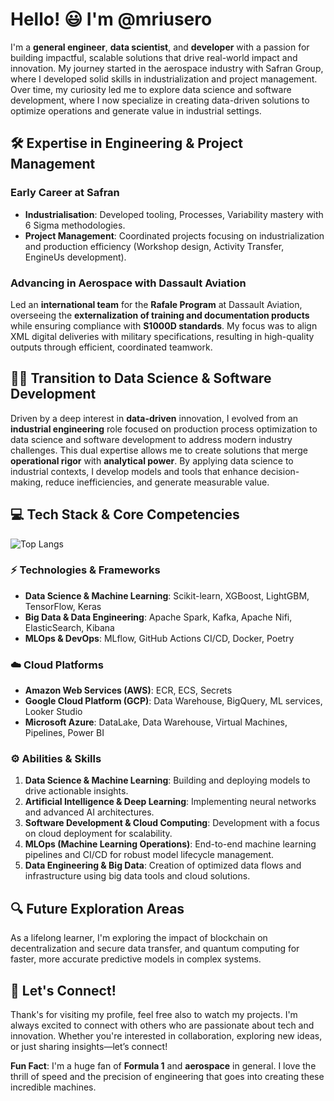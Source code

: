 # Hello! 😃 I'm @mriusero
I'm a **general engineer**, **data scientist**, and **developer** with a passion for building impactful, scalable solutions that drive real-world impact and innovation. My journey started in the aerospace industry with Safran Group, where I developed solid skills in industrialization and project management. Over time, my curiosity led me to explore data science and software development, where I now specialize in creating data-driven solutions to optimize operations and generate value in industrial settings.

## 🛠 Expertise in Engineering & Project Management

### Early Career at Safran
- **Industrialisation**: Developed tooling, Processes, Variability mastery with 6 Sigma methodologies.
- **Project Management**: Coordinated projects focusing on industrialization and production efficiency (Workshop design, Activity Transfer, EngineUs development).

### Advancing in Aerospace with Dassault Aviation
Led an **international team** for the **Rafale Program** at Dassault Aviation, overseeing the **externalization of training and documentation products** while ensuring compliance with **S1000D standards**. My focus was to align XML digital deliveries with military specifications, resulting in high-quality outputs through efficient, coordinated teamwork.

## 🥷🏼 Transition to Data Science & Software Development
Driven by a deep interest in **data-driven** innovation, I evolved from an **industrial engineering** role focused on production process optimization to data science and software development to address modern industry challenges. This dual expertise allows me to create solutions that merge **operational rigor** with **analytical power**. By applying data science to industrial contexts, I develop models and tools that enhance decision-making, reduce inefficiencies, and generate measurable value.
## 💻 Tech Stack & Core Competencies

![Top Langs](https://github-readme-stats.vercel.app/api/top-langs/?username=mriusero&layout=compact&theme=tokyonight&hide=Jupyter%20Notebook,html,css)

###  ⚡️ Technologies & Frameworks
- **Data Science & Machine Learning**: Scikit-learn, XGBoost, LightGBM, TensorFlow, Keras
- **Big Data & Data Engineering**: Apache Spark, Kafka, Apache Nifi, ElasticSearch, Kibana
- **MLOps & DevOps**: MLflow, GitHub Actions CI/CD, Docker, Poetry

### ☁️ Cloud Platforms
- **Amazon Web Services (AWS)**: ECR, ECS, Secrets
- **Google Cloud Platform (GCP)**: Data Warehouse, BigQuery, ML services, Looker Studio
- **Microsoft Azure**: DataLake, Data Warehouse, Virtual Machines, Pipelines, Power BI

### ⚙️ Abilities & Skills
1. **Data Science & Machine Learning**: Building and deploying models to drive actionable insights.
2. **Artificial Intelligence & Deep Learning**: Implementing neural networks and advanced AI architectures.
3. **Software Development & Cloud Computing**: Development with a focus on cloud deployment for scalability.
4. **MLOps (Machine Learning Operations)**: End-to-end machine learning pipelines and CI/CD for robust model lifecycle management.
5. **Data Engineering & Big Data**: Creation of optimized data flows and infrastructure using big data tools and cloud solutions.



## 🔍 Future Exploration Areas

As a lifelong learner, I'm exploring the impact of blockchain on decentralization and secure data transfer, and quantum computing for faster, more accurate predictive models in complex systems.


## 👾️ Let's Connect!
Thank's for visiting my profile, feel free also to watch my projects. I'm always excited to connect with others who are passionate about tech and innovation. Whether you're interested in collaboration, exploring new ideas, or just sharing insights—let’s connect!

**Fun Fact**: I'm a huge fan of **Formula 1** and **aerospace** in general. I love the thrill of speed and the precision of engineering that goes into creating these incredible machines.


